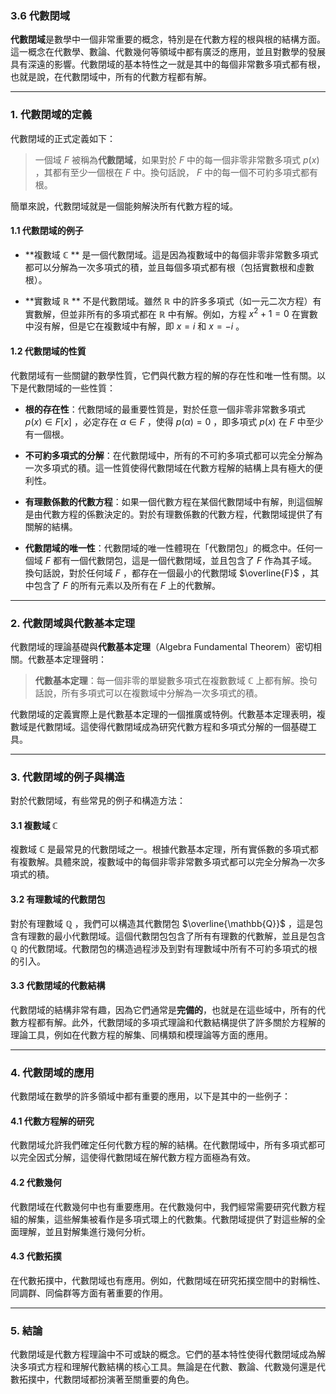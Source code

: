 ### 3.6 代數閉域

**代數閉域**是數學中一個非常重要的概念，特別是在代數方程的根與根的結構方面。這一概念在代數學、數論、代數幾何等領域中都有廣泛的應用，並且對數學的發展具有深遠的影響。代數閉域的基本特性之一就是其中的每個非常數多項式都有根，也就是說，在代數閉域中，所有的代數方程都有解。

---

### 1. 代數閉域的定義

代數閉域的正式定義如下：

> 一個域  $`F`$  被稱為**代數閉域**，如果對於  $`F`$  中的每一個非零非常數多項式  $`p(x)`$ ，其都有至少一個根在  $`F`$  中。換句話說， $`F`$  中的每一個不可約多項式都有根。

簡單來說，代數閉域就是一個能夠解決所有代數方程的域。

#### 1.1 代數閉域的例子

- **複數域  $`\mathbb{C}`$ ** 是一個代數閉域。這是因為複數域中的每個非零非常數多項式都可以分解為一次多項式的積，並且每個多項式都有根（包括實數根和虛數根）。
  
- **實數域  $`\mathbb{R}`$ ** 不是代數閉域。雖然  $`\mathbb{R}`$  中的許多多項式（如一元二次方程）有實數解，但並非所有的多項式都在  $`\mathbb{R}`$  中有解。例如，方程  $`x^2 + 1 = 0`$  在實數中沒有解，但是它在複數域中有解，即  $`x = i`$  和  $`x = -i`$ 。

#### 1.2 代數閉域的性質

代數閉域有一些關鍵的數學性質，它們與代數方程的解的存在性和唯一性有關。以下是代數閉域的一些性質：

- **根的存在性**：代數閉域的最重要性質是，對於任意一個非零非常數多項式  $`p(x) \in F[x]`$ ，必定存在  $`\alpha \in F`$ ，使得  $`p(\alpha) = 0`$ ，即多項式  $`p(x)`$  在  $`F`$  中至少有一個根。
  
- **不可約多項式的分解**：在代數閉域中，所有的不可約多項式都可以完全分解為一次多項式的積。這一性質使得代數閉域在代數方程解的結構上具有極大的便利性。

- **有理數係數的代數方程**：如果一個代數方程在某個代數閉域中有解，則這個解是由代數方程的係數決定的。對於有理數係數的代數方程，代數閉域提供了有關解的結構。

- **代數閉域的唯一性**：代數閉域的唯一性體現在「代數閉包」的概念中。任何一個域  $`F`$  都有一個代數閉包，這是一個代數閉域，並且包含了  $`F`$  作為其子域。換句話說，對於任何域  $`F`$ ，都存在一個最小的代數閉域  $`\overline{F}`$ ，其中包含了  $`F`$  的所有元素以及所有在  $`F`$  上的代數解。

---

### 2. 代數閉域與代數基本定理

代數閉域的理論基礎與**代數基本定理**（Algebra Fundamental Theorem）密切相關。代數基本定理聲明：

> **代數基本定理**：每一個非零的單變數多項式在複數數域  $`\mathbb{C}`$  上都有解。換句話說，所有多項式可以在複數域中分解為一次多項式的積。

代數閉域的定義實際上是代數基本定理的一個推廣或特例。代數基本定理表明，複數域是代數閉域。這使得代數閉域成為研究代數方程和多項式分解的一個基礎工具。

---

### 3. 代數閉域的例子與構造

對於代數閉域，有些常見的例子和構造方法：

#### 3.1 複數域  $`\mathbb{C}`$ 

複數域  $`\mathbb{C}`$  是最常見的代數閉域之一。根據代數基本定理，所有實係數的多項式都有複數解。具體來說，複數域中的每個非零非常數多項式都可以完全分解為一次多項式的積。

#### 3.2 有理數域的代數閉包

對於有理數域  $`\mathbb{Q}`$ ，我們可以構造其代數閉包  $`\overline{\mathbb{Q}}`$ ，這是包含有理數的最小代數閉域。這個代數閉包包含了所有有理數的代數解，並且是包含  $`\mathbb{Q}`$  的代數閉域。代數閉包的構造過程涉及到對有理數域中所有不可約多項式的根的引入。

#### 3.3 代數閉域的代數結構

代數閉域的結構非常有趣，因為它們通常是**完備的**，也就是在這些域中，所有的代數方程都有解。此外，代數閉域的多項式理論和代數結構提供了許多關於方程解的理論工具，例如在代數方程的解集、同構類和模理論等方面的應用。

---

### 4. 代數閉域的應用

代數閉域在數學的許多領域中都有重要的應用，以下是其中的一些例子：

#### 4.1 代數方程解的研究

代數閉域允許我們確定任何代數方程的解的結構。在代數閉域中，所有多項式都可以完全因式分解，這使得代數閉域在解代數方程方面極為有效。

#### 4.2 代數幾何

代數閉域在代數幾何中也有重要應用。在代數幾何中，我們經常需要研究代數方程組的解集，這些解集被看作是多項式環上的代數集。代數閉域提供了對這些解的全面理解，並且對解集進行幾何分析。

#### 4.3 代數拓撲

在代數拓撲中，代數閉域也有應用。例如，代數閉域在研究拓撲空間中的對稱性、同調群、同倫群等方面有著重要的作用。

---

### 5. 結論

代數閉域是代數方程理論中不可或缺的概念。它們的基本特性使得代數閉域成為解決多項式方程和理解代數結構的核心工具。無論是在代數、數論、代數幾何還是代數拓撲中，代數閉域都扮演著至關重要的角色。